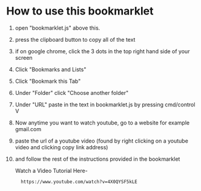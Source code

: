 # How to use this bookmarklet
1. open "bookmarklet.js" above this.
2. press the clipboard button to copy all of the text
3. if on google chrome, click the 3 dots in the top right hand side of your screen
4. Click "Bookmarks and Lists"
5. Click "Bookmark this Tab"
6. Under "Folder" click "Choose another folder"
7. Under "URL" paste in the text in bookmarklet.js by pressing cmd/control V
8. Now anytime you want to watch youtube, go to a website for example gmail.com
9. paste the url of a youtube video (found by right clicking on a youtube video and clicking copy link address)
10. and follow the rest of the instructions provided in the bookmarklet


    Watch a Video Tutorial Here-

          https://www.youtube.com/watch?v=4X0QYSF5kLE

